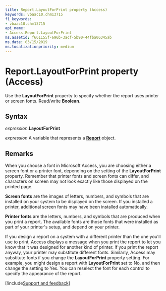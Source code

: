 ```yaml
---
title: Report.LayoutForPrint property (Access)
keywords: vbaac10.chm13715
f1_keywords:
- vbaac10.chm13715
api_name:
- Access.Report.LayoutForPrint
ms.assetid: f661155f-696b-3acf-5b90-44fba06345ab
ms.date: 03/15/2019
ms.localizationpriority: medium
---
```



# Report.LayoutForPrint property (Access)

Use the **LayoutForPrint** property to specify whether the report uses printer or screen fonts. Read/write **Boolean**.


## Syntax

_expression_.**LayoutForPrint**

_expression_ A variable that represents a **[Report](Access.Report.md)** object.


## Remarks

When you choose a font in Microsoft Access, you are choosing either a screen font or a printer font, depending on the setting of the **LayoutForPrint** property. Remember that printer fonts and screen fonts can differ, and characters on screen may not look exactly like those displayed on the printed page.

**Screen fonts** are the images of letters, numbers, and symbols that are installed on your system to be displayed on the screen. If you installed a printer, additional screen fonts may have been installed automatically.

**Printer fonts** are the letters, numbers, and symbols that are produced when you print a report. The available fonts are those fonts that were installed as part of your printer's setup, and depend on your printer.

If you design a report on a system with a different printer than the one you'll use to print, Access displays a message when you print the report to let you know that it was designed for another kind of printer. If you print the report anyway, your printer may substitute different fonts. Similarly, Access may substitute fonts if you change the **LayoutForPrint** property setting. For example, you might design a report with **LayoutForPrint** set to No, and then change the setting to Yes. You can reselect the font for each control to specify the appearance of the report.



[!include[Support and feedback](~/includes/feedback-boilerplate.md)]